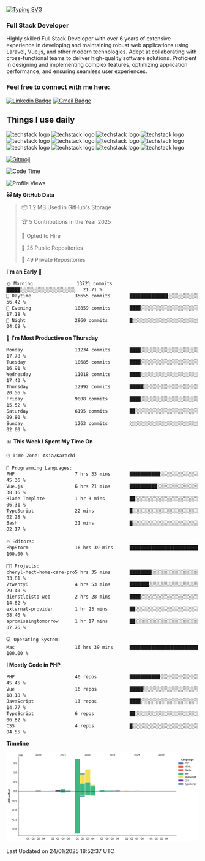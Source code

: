 [![Typing SVG](https://readme-typing-svg.demolab.com?font=Permanent+Marker&size=31&pause=1000&color=00A11F&center=true&random=false&width=435&lines=Hi+%F0%9F%91%8B%2C+I'm+Waheed+Sindhani)](https://git.io/typing-svg)
### Full Stack Developer
Highly skilled Full Stack Developer with over 6 years of extensive experience in developing and maintaining robust web applications using Laravel, Vue.js, and other modern technologies. Adept at collaborating with cross-functional teams to deliver high-quality software solutions. Proficient in designing and implementing complex features, optimizing application performance, and ensuring seamless user experiences. 

### Feel free to connect with me here:

[![Linkedin Badge](https://img.shields.io/badge/-waheedsindhani-blue?style=flat-square&logo=Linkedin&logoColor=white&link=https://www.linkedin.com/in/waheed-sindhani/)](https://www.linkedin.com/in/waheed-sindhani/)
[![Gmail Badge](https://img.shields.io/badge/-waheed.eliccs@gmail.com-c14438?style=flat-square&logo=Gmail&logoColor=white&link=mailto:waheed.eliccs@gmail.com)](mailto:waheed.eliccs@gmail.com)

## Things I use daily
![techstack logo](https://readme-components.vercel.app/api?component=logo&logo=react&text=false&animation=spin&fill=000000&svgfill=2d79c7)
![techstack logo](https://readme-components.vercel.app/api?component=logo&logo=vue.js&text=false&fill=000000&svgfill=4FC08D)
![techstack logo](https://readme-components.vercel.app/api?component=logo&logo=laravel&text=false&fill=000000&svgfill=FF2D20)
![techstack logo](https://readme-components.vercel.app/api?component=logo&logo=javascript&text=false&fill=000000&svgfill=F7DF1E)
![techstack logo](https://readme-components.vercel.app/api?component=logo&logo=mysql&text=false&fill=000000&svgfill=4479A1)
![techstack logo](https://readme-components.vercel.app/api?component=logo&logo=quasar&text=false&svgfill=050A14&fill=ffffaa&animation=spin)
![techstack logo](https://readme-components.vercel.app/api?component=logo&logo=typescript&text=false&fill=000000&svgfill=3178C6)
![techstack logo](https://readme-components.vercel.app/api?component=logo&logo=node.js&text=false&fill=000000&svgfill=5FA04E)
![techstack logo](https://readme-components.vercel.app/api?component=logo&logo=tailwindcss&text=false&fill=000000&svgfill=06B6D4)
![techstack logo](https://readme-components.vercel.app/api?component=logo&logo=docker&text=false&fill=000000&svgfill=2496ED)
![techstack logo](https://readme-components.vercel.app/api?component=logo&logo=linux&text=false&fill=000000&svgfill=FCC624)
![techstack logo](https://readme-components.vercel.app/api?component=logo&logo=amazonaws&text=false&fill=000000&svgfill=232F3E)



<!--
**Sindhani/sindhani** is a ✨ _special_ ✨ repository because its `README.md` (this file) appears on your GitHub profile.

Here are some ideas to get you started:

- 🔭 I’m currently working on ...
- 🌱 I’m currently learning ...
- 👯 I’m looking to collaborate on ...
- 🤔 I’m looking for help with ...
- 💬 Ask me about ...
- 📫 How to reach me: ...
- 😄 Pronouns: ...
- ⚡ Fun fact: ...
-->
<a href="https://gitmoji.dev">
  <img
    src="https://img.shields.io/badge/gitmoji-%20😜%20😍-FFDD67.svg?style=flat-square"
    alt="Gitmoji"
  />
</a>

<!--START_SECTION:waka-->
![Code Time](http://img.shields.io/badge/Code%20Time-912%20hrs%2018%20mins-blue)

![Profile Views](http://img.shields.io/badge/Profile%20Views-1-blue)

**🐱 My GitHub Data** 

> 📦 1.2 MB Used in GitHub's Storage 
 > 
> 🏆 5 Contributions in the Year 2025
 > 
> 💼 Opted to Hire
 > 
> 📜 25 Public Repositories 
 > 
> 🔑 49 Private Repositories 
 > 
**I'm an Early 🐤** 

```text
🌞 Morning                13721 commits       █████░░░░░░░░░░░░░░░░░░░░   21.71 % 
🌆 Daytime                35655 commits       ██████████████░░░░░░░░░░░   56.42 % 
🌃 Evening                10859 commits       ████░░░░░░░░░░░░░░░░░░░░░   17.18 % 
🌙 Night                  2960 commits        █░░░░░░░░░░░░░░░░░░░░░░░░   04.68 % 
```
📅 **I'm Most Productive on Thursday** 

```text
Monday                   11234 commits       ████░░░░░░░░░░░░░░░░░░░░░   17.78 % 
Tuesday                  10685 commits       ████░░░░░░░░░░░░░░░░░░░░░   16.91 % 
Wednesday                11018 commits       ████░░░░░░░░░░░░░░░░░░░░░   17.43 % 
Thursday                 12992 commits       █████░░░░░░░░░░░░░░░░░░░░   20.56 % 
Friday                   9808 commits        ████░░░░░░░░░░░░░░░░░░░░░   15.52 % 
Saturday                 6195 commits        ██░░░░░░░░░░░░░░░░░░░░░░░   09.80 % 
Sunday                   1263 commits        ░░░░░░░░░░░░░░░░░░░░░░░░░   02.00 % 
```


📊 **This Week I Spent My Time On** 

```text
🕑︎ Time Zone: Asia/Karachi

💬 Programming Languages: 
PHP                      7 hrs 33 mins       ███████████░░░░░░░░░░░░░░   45.36 % 
Vue.js                   6 hrs 21 mins       ██████████░░░░░░░░░░░░░░░   38.16 % 
Blade Template           1 hr 3 mins         ██░░░░░░░░░░░░░░░░░░░░░░░   06.31 % 
TypeScript               22 mins             █░░░░░░░░░░░░░░░░░░░░░░░░   02.28 % 
Bash                     21 mins             █░░░░░░░░░░░░░░░░░░░░░░░░   02.17 % 

🔥 Editors: 
PhpStorm                 16 hrs 39 mins      █████████████████████████   100.00 % 

🐱‍💻 Projects: 
cheryl-hect-home-care-pro5 hrs 35 mins       ████████░░░░░░░░░░░░░░░░░   33.61 % 
7twenty6                 4 hrs 53 mins       ███████░░░░░░░░░░░░░░░░░░   29.40 % 
dienstleisto-web         2 hrs 28 mins       ████░░░░░░░░░░░░░░░░░░░░░   14.82 % 
external-provider        1 hr 23 mins        ██░░░░░░░░░░░░░░░░░░░░░░░   08.40 % 
apromissingtomorrow      1 hr 17 mins        ██░░░░░░░░░░░░░░░░░░░░░░░   07.76 % 

💻 Operating System: 
Mac                      16 hrs 39 mins      █████████████████████████   100.00 % 
```

**I Mostly Code in PHP** 

```text
PHP                      40 repos            ███████████░░░░░░░░░░░░░░   45.45 % 
Vue                      16 repos            █████░░░░░░░░░░░░░░░░░░░░   18.18 % 
JavaScript               13 repos            ████░░░░░░░░░░░░░░░░░░░░░   14.77 % 
TypeScript               6 repos             ██░░░░░░░░░░░░░░░░░░░░░░░   06.82 % 
CSS                      4 repos             █░░░░░░░░░░░░░░░░░░░░░░░░   04.55 % 
```



**Timeline**

![Lines of Code chart](https://raw.githubusercontent.com/Sindhani/Sindhani/main/assets/bar_graph.png)


 Last Updated on 24/01/2025 18:52:37 UTC
<!--END_SECTION:waka-->
